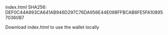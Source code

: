 index.html SHA256: DEF0C44A993CA641AB946D297C76DA956E44E098FFBCAB6FE5FA1089570360B7

Download index.html to use the wallet locally